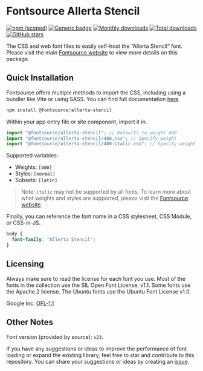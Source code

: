 # Fontsource Allerta Stencil

[![npm (scoped)](https://img.shields.io/npm/v/@fontsource/allerta-stencil?color=brightgreen)](https://www.npmjs.com/package/@fontsource/allerta-stencil) [![Generic badge](https://img.shields.io/badge/fontsource-passing-brightgreen)](https://github.com/fontsource/fontsource) [![Monthly downloads](https://badgen.net/npm/dm/@fontsource/allerta-stencil)](https://github.com/fontsource/fontsource) [![Total downloads](https://badgen.net/npm/dt/@fontsource/allerta-stencil)](https://github.com/fontsource/fontsource) [![GitHub stars](https://img.shields.io/github/stars/fontsource/fontsource.svg?style=social&label=Star)](https://github.com/fontsource/fontsource/stargazers)

The CSS and web font files to easily self-host the “Allerta Stencil” font. Please visit the main [Fontsource website](https://fontsource.org/fonts/allerta-stencil) to view more details on this package.

## Quick Installation

Fontsource offers multiple methods to import the CSS, including using a bundler like Vite or using SASS. You can find full documentation [here](https://fontsource.org/docs/getting-started/introduction).

```javascript
npm install @fontsource/allerta-stencil
```

Within your app entry file or site component, import it in.

```javascript
import "@fontsource/allerta-stencil"; // Defaults to weight 400
import "@fontsource/allerta-stencil/400.css"; // Specify weight
import "@fontsource/allerta-stencil/400-italic.css"; // Specify weight and style
```

Supported variables:
- Weights: `[400]`
- Styles: `[normal]`
- Subsets: `[latin]`

> Note: `italic` may not be supported by all fonts. To learn more about what weights and styles are supported, please visit the [Fontsource website](https://fontsource.org/fonts/allerta-stencil).

Finally, you can reference the font name in a CSS stylesheet, CSS Module, or CSS-in-JS.

```css
body {
  font-family: "Allerta Stencil";
}
```

## Licensing
Always make sure to read the license for each font you use. Most of the fonts in the collection use the SIL Open Font License, v1.1. Some fonts use the Apache 2 license. The Ubuntu fonts use the Ubuntu Font License v1.0.

Google Inc.
[OFL-1.1](http://scripts.sil.org/OFL)

## Other Notes
Font version (provided by source): `v23`.

If you have any suggestions or ideas to improve the performance of font loading or expand the existing library, feel free to star and contribute to this repository. You can share your suggestions or ideas by creating an [issue](https://github.com/fontsource/fontsource/issues).